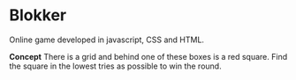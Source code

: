 # Blokker
Online game developed in javascript, CSS and HTML.

**Concept**
There is a grid and behind one of these boxes is a red square. Find the square in the lowest tries as possible to win the round.

